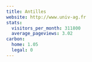 ```yaml
---
title: Antilles
website: http://www.univ-ag.fr
stats:
  visitors_per_month: 311800
  average_pageviews: 3.02
carbon:
  home: 1.05
  legal: 0
---
```

